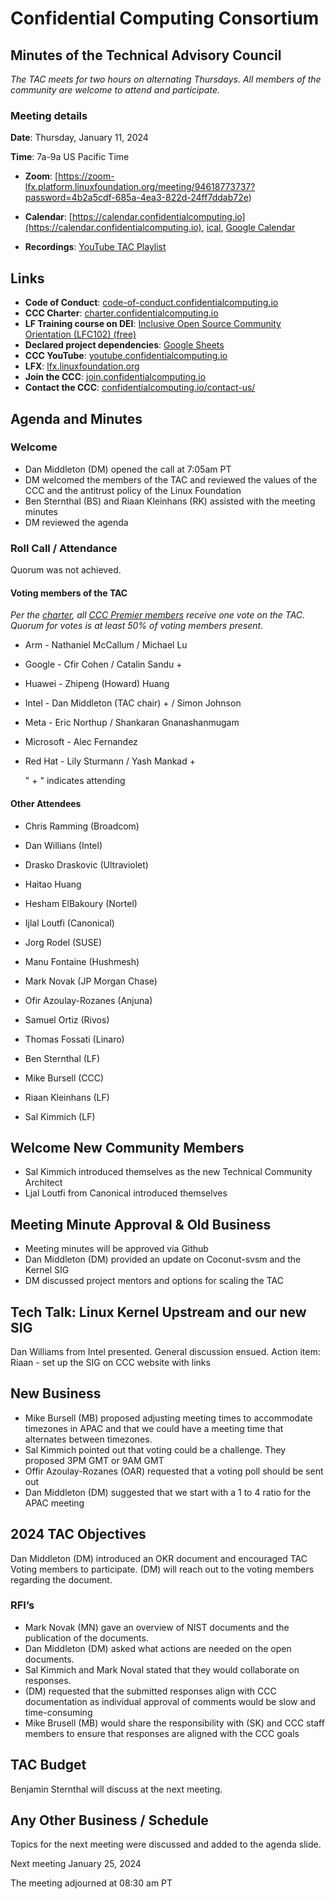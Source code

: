 # Confidential Computing Consortium

## Minutes of the Technical Advisory Council

*The TAC meets for two hours on alternating Thursdays. All members of the community are welcome to attend and participate.*

### Meeting details

**Date**: Thursday, January 11, 2024

**Time**: 7a-9a US Pacific Time

* **Zoom**: [https://zoom-lfx.platform.linuxfoundation.org/meeting/94618773737?password=4b2a5cdf-685a-4ea3-822d-24ff7ddab72e) 

* **Calendar**: [https://calendar.confidentialcomputing.io](https://calendar.confidentialcomputing.io),
[ical](https://calendar.google.com/calendar/ical/c\_c0pcihr7n2n1k3a38i32d9ag10%40group.calendar.google.com/public/basic.ics),
[Google Calendar](https://calendar.google.com/calendar/u/0/r?cid=c\_c0pcihr7n2n1k3a38i32d9ag10@group.calendar.google.com)

* **Recordings**: [YouTube TAC Playlist](https://www.youtube.com/playlist?list=PLmfkUJc39uMjaB_I1dYW72I44kr9QzG_B)

## Links

* **Code of Conduct**: [code-of-conduct.confidentialcomputing.io](https://code-of-conduct.confidentialcomputing.io)
* **CCC Charter**: [charter.confidentialcomputing.io](https://charter.confidentialcomputing.io)
* **LF Training course on DEI**: [Inclusive Open Source Community Orientation (LFC102) (free)](https://training.linuxfoundation.org/training/inclusive-open-source-community-orientation-lfc102/)
* **Declared project dependencies**: [Google Sheets](https://docs.google.com/spreadsheets/d/1UKnbbGWXYLjnPZsox3zmYo59nv3XSXjePfas5E2fER0/edit#gid=0)
* **CCC YouTube**: [youtube.confidentialcomputing.io](https://youtube.confidentialcomputing.io)
* **LFX**: [lfx.linuxfoundation.org](https://lfx.linuxfoundation.org)
* **Join the CCC**: [join.confidentialcomputing.io](https://join.confidentialcomputing.io)
* **Contact the CCC**: [confidentialcomputing.io/contact-us/](https://confidentialcomputing.io/contact-us/)

## Agenda and Minutes

### Welcome

* Dan Middleton (DM) opened the call at 7:05am PT
* DM welcomed the members of the TAC and reviewed the values of the CCC and the antitrust policy of the Linux Foundation
* Ben Sternthal (BS) and Riaan Kleinhans (RK) assisted with the meeting minutes
* DM reviewed the agenda

### Roll Call / Attendance

Quorum was not achieved.

#### Voting members of the TAC

*Per the [charter](https://charter.confidentialcomputing.io), all [CCC Premier members](https://confidentialcomputing.io/members/) receive one vote on the TAC. Quorum for votes is at least 50% of voting members present.*

* Arm - Nathaniel McCallum  / Michael Lu
* Google - Cfir Cohen  / Catalin Sandu +
* Huawei - Zhipeng (Howard) Huang 
* Intel - Dan Middleton (TAC chair) + / Simon Johnson
* Meta - Eric Northup / Shankaran Gnanashanmugam
* Microsoft - Alec Fernandez 
* Red Hat - Lily Sturmann  / Yash Mankad +

   " + " indicates attending

#### Other Attendees

* Chris Ramming (Broadcom)
* Dan Willians (Intel)
* Drasko Draskovic (Ultraviolet)
* Haitao Huang
* Hesham ElBakoury (Nortel)
* Ijlal Loutfi (Canonical)
* Jorg Rodel (SUSE)
* Manu Fontaine (Hushmesh)
* Mark Novak (JP Morgan Chase)
* Ofir Azoulay-Rozanes (Anjuna)
* Samuel Ortiz (Rivos)
* Thomas Fossati (Linaro)

* Ben Sternthal (LF)
* Mike Bursell (CCC)
* Riaan Kleinhans (LF)
* Sal Kimmich (LF)



## Welcome New Community Members

* Sal Kimmich introduced themselves as the new Technical Community Architect
* Ljal Loutfi from Canonical introduced themselves

## Meeting Minute Approval & Old Business

* Meeting minutes will be approved via Github
* Dan Middleton (DM) provided an update on Coconut-svsm and the Kernel SIG
* DM discussed project mentors and options for scaling the TAC

## Tech Talk: Linux Kernel Upstream and our new SIG

Dan Williams from Intel presented. General discussion ensued.
Action item: Riaan - set up the SIG on CCC website with links

## New Business

* Mike Bursell (MB) proposed adjusting meeting times to accommodate timezones in APAC and that we could have a meeting time that alternates between timezones.
* Sal Kimmich pointed out that voting could be a challenge. They proposed 3PM GMT or 9AM GMT
* Offir Azoulay-Rozanes (OAR) requested that a voting poll should be sent out
* Dan Middleton (DM) suggested that we start with a 1 to 4 ratio for the APAC meeting

## 2024 TAC Objectives

Dan Middleton (DM)  introduced an OKR document and encouraged TAC Voting members to participate. (DM) will reach out to the voting members regarding the document.

### RFI’s

* Mark Novak (MN) gave an overview of NIST documents and the publication of the documents. 
* Dan Middleton (DM) asked what actions are needed on the open documents.
* Sal Kimmich and Mark Noval stated that they would collaborate on responses.
* (DM) requested that the submitted responses align with CCC documentation as individual approval of comments would be slow and time-consuming
* Mike Brusell (MB) would share the responsibility with (SK) and CCC staff members to ensure that responses are aligned with the CCC goals

## TAC Budget 

Benjamin Sternthal will discuss at the next meeting.

## Any Other Business / Schedule

Topics for the next meeting were discussed and added to the agenda slide.

Next meeting January 25, 2024

The meeting adjourned at 08:30 am PT

